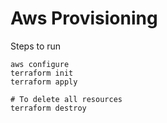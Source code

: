 # Aws Provisioning

Steps to run
```
aws configure
terraform init
terraform apply

# To delete all resources
terraform destroy
```
